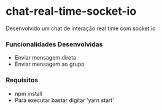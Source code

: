 # chat-real-time-socket-io
Desenvolvido um chat de interação real time com socket.io

### Funcionalidades Desenvolvidas
* Enviar mensagem direta
* Enviar mensagem ao grupo

### Requisitos
* npm install
* Para executar bastar digitar 'yarn start'

